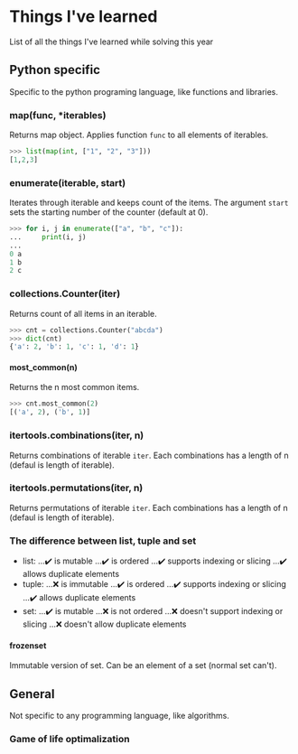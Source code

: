 # Things I've learned
List of all the things I've learned while solving this year
## Python specific
Specific to the python programing language, like functions and libraries.
### map(func, *iterables)
Returns map object. Applies function `func` to all elements of iterables.
```python
>>> list(map(int, ["1", "2", "3"]))
[1,2,3]
```

### enumerate(iterable, start)
Iterates through iterable and keeps count of the items. The argument `start` sets the starting number of the counter (default at 0).
```python
>>> for i, j in enumerate(["a", "b", "c"]):
...     print(i, j)
... 
0 a
1 b
2 c
```

### collections.Counter(iter)
Returns count of all items in an iterable.
```python
>>> cnt = collections.Counter("abcda")
>>> dict(cnt)
{'a': 2, 'b': 1, 'c': 1, 'd': 1}
```
#### most_common(n)
Returns the n most common items.
```python
>>> cnt.most_common(2)
[('a', 2), ('b', 1)]
```

### itertools.combinations(iter, n)
Returns combinations of iterable `iter`. Each combinations has a length of n (defaul is length of iterable).

### itertools.permutations(iter, n)
Returns permutations of iterable `iter`. Each combinations has a length of n (defaul is length of iterable).

### The difference between list, tuple and set
 - list:
...✔️ is mutable 
...✔️ is ordered
...✔️ supports indexing or slicing
...✔️ allows duplicate elements
 - tuple:
...❌ is immutable
...✔️ is ordered
...✔️ supports indexing or slicing
...✔️ allows duplicate elements
 - set:
...✔️ is mutable
...❌ is not ordered
...❌ doesn't support indexing or slicing
...❌ doesn't allow duplicate elements
#### frozenset
Immutable version of set. Can be an element of a set (normal set can't).

## General
Not specific to any programming language, like algorithms.
### Game of life optimalization
